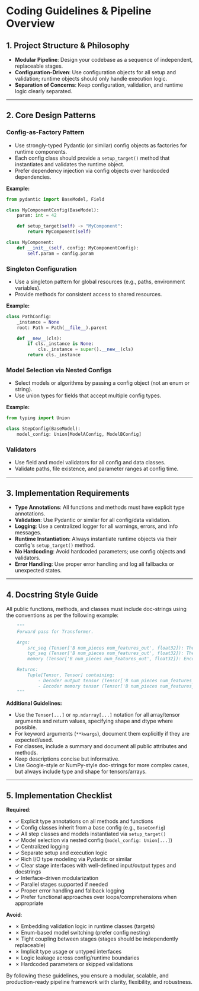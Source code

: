 # Coding Guidelines & Pipeline Overview

## 1. Project Structure & Philosophy

- **Modular Pipeline**: Design your codebase as a sequence of independent, replaceable stages.
- **Configuration-Driven**: Use configuration objects for all setup and validation; runtime objects should only handle execution logic.
- **Separation of Concerns**: Keep configuration, validation, and runtime logic clearly separated.

---

## 2. Core Design Patterns

### Config-as-Factory Pattern

- Use strongly-typed Pydantic (or similar) config objects as factories for runtime components.
- Each config class should provide a `setup_target()` method that instantiates and validates the runtime object.
- Prefer dependency injection via config objects over hardcoded dependencies.

**Example:**

```python
from pydantic import BaseModel, Field

class MyComponentConfig(BaseModel):
    param: int = 42

    def setup_target(self) -> "MyComponent":
        return MyComponent(self)

class MyComponent:
    def __init__(self, config: MyComponentConfig):
        self.param = config.param
```

### Singleton Configuration

- Use a singleton pattern for global resources (e.g., paths, environment variables).
- Provide methods for consistent access to shared resources.

**Example:**

```python
class PathConfig:
    _instance = None
    root: Path = Path(__file__).parent

    def __new__(cls):
        if cls._instance is None:
            cls._instance = super().__new__(cls)
        return cls._instance
```

### Model Selection via Nested Configs

- Select models or algorithms by passing a config object (not an enum or string).
- Use union types for fields that accept multiple config types.

**Example:**

```python
from typing import Union

class StepConfig(BaseModel):
    model_config: Union[ModelAConfig, ModelBConfig]
```

### Validators

- Use field and model validators for all config and data classes.
- Validate paths, file existence, and parameter ranges at config time.

---

## 3. Implementation Requirements

- **Type Annotations**: All functions and methods must have explicit type annotations.
- **Validation**: Use Pydantic or similar for all config/data validation.
- **Logging**: Use a centralized logger for all warnings, errors, and info messages.
- **Runtime Instantiation**: Always instantiate runtime objects via their config's `setup_target()` method.
- **No Hardcoding**: Avoid hardcoded parameters; use config objects and validators.
- **Error Handling**: Use proper error handling and log all fallbacks or unexpected states.

---

## 4. Docstring Style Guide

All public functions, methods, and classes must include doc-strings using the conventions as per the following example:

```python
    """
    Forward pass for Transformer.

    Args:
        src_seq (Tensor['B num_pieces num_features_out', float32]): The sequence of puzzle piece features.
        tgt_seq (Tensor['B num_pieces num_features_out', float32]): The target sequence of position embeddings.
        memory (Tensor['B num_pieces num_features_out', float32]): Encoder memory tensor.

    Returns:
        Tuple[Tensor, Tensor] containing:
            - Decoder output tensor (Tensor['B num_pieces num_features_out', float32])
            - Encoder memory tensor (Tensor['B num_pieces num_features_out', float32])
    """
```

**Additional Guidelines:**

- Use the `Tensor[...]` or `np.ndarray[...]` notation for all array/tensor arguments and return values, specifying shape and dtype where possible.
- For keyword arguments (`**kwargs`), document them explicitly if they are expected/used.
- For classes, include a summary and document all public attributes and methods.
- Keep descriptions concise but informative.
- Use Google-style or NumPy-style doc-strings for more complex cases, but always include type and shape for tensors/arrays.

---

## 5. Implementation Checklist

**Required**:

- ✓ Explicit type annotations on all methods and functions
- ✓ Config classes inherit from a base config (e.g., `BaseConfig`)
- ✓ All step classes and models instantiated via `setup_target()`
- ✓ Model selection via nested config (`model_config: Union[...]`)
- ✓ Centralized logging
- ✓ Separate setup and execution logic
- ✓ Rich I/O type modeling via Pydantic or similar
- ✓ Clear stage interfaces with well-defined input/output types and docstrings
- ✓ Interface-driven modularization
- ✓ Parallel stages supported if needed
- ✓ Proper error handling and fallback logging
- ✓ Prefer functional approaches over loops/comprehensions when appropriate

**Avoid**:

- ✗ Embedding validation logic in runtime classes (targets)
- ✗ Enum-based model switching (prefer config nesting)
- ✗ Tight coupling between stages (stages should be independently replaceable)
- ✗ Implicit type usage or untyped interfaces
- ✗ Logic leakage across config/runtime boundaries
- ✗ Hardcoded parameters or skipped validations

By following these guidelines, you ensure a modular, scalable, and production-ready pipeline framework with clarity, flexibility, and robustness.
